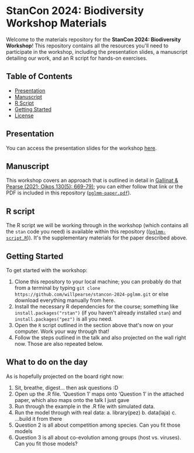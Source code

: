 # StanCon 2024: Biodiversity Workshop Materials

Welcome to the materials repository for the **StanCon 2024: Biodiversity Workshop**! This repository contains all the resources you'll need to participate in the workshop, including the presentation slides, a manuscript detailing our work, and an R script for hands-on exercises.

## Table of Contents

- [Presentation](#presentation)
- [Manuscript](#manuscript)
- [R Script](#r-script)
- [Getting Started](#getting-started)
- [License](#license)

## Presentation

You can access the presentation slides for the workshop [here](https://docs.google.com/presentation/d/1rT1qQhGu_VumPHMklpg06xn8XCAwQV-sVGNdm69U3h0/edit?usp=sharing).

## Manuscript

This workshop covers an approach that is outlined in detail in [Gallinat & Pearse (2021; Oikos 130(5): 669-79)](https://nsojournals.onlinelibrary.wiley.com/doi/full/10.1111/oik.08048); you can either follow that link or the PDF is included in this repository ([`pglmm-paper.pdf`](https://github.com/willpearse/stancon-2024-pglmm/blob/main/pglmm-paper.pdf)).

## R script

The R script we will be working through in the workshop (which contains all the `stan` code you need) is available within this repository (([`pglmm-script.R`](https://github.com/willpearse/stancon-2024-pglmm/blob/main/pglmm-script.R))). It's the supplementary materials for the paper described above.

## Getting Started

To get started with the workshop:

1. Clone this repository to your local machine; you can probably do that from a terminal by typing `git clone https://github.com/willpearse/stancon-2024-pglmm.git` or else download everything manually from here.
2. Install the necessary R dependencies for the course; something like `install.packages("rstan")` (if you haven't already installed `stan`) and `install.packages("pez")` is all you need.
3. Open the `R` script outlined in the section above that's now on your computer. Work your way through that!
4. Follow the steps outlined in the talk and also projected on the wall right now. Those are also repeated below.

## What to do on the day

As is hopefully projected on the board right now:

1. Sit, breathe, digest... then ask questions :D
2. Open up the .R file. ‘Question 1’ maps onto ‘Question 1’ in the attached paper, which also maps onto the talk I just gave
3. Run through the example in the .R file with simulated data.
4. Run the model through with real data:
   a. library(pez)
   b. data(laja)
   c. ...build it from there
5. Question 2 is all about competition among species. Can you fit those models
6. Question 3 is all about co-evolution among groups (host vs. viruses). Can you fit those models?
